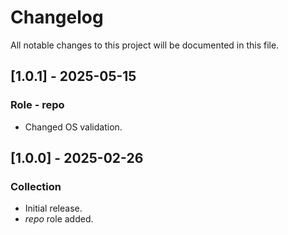 # Changelog

All notable changes to this project will be documented in this file.

## [1.0.1] - 2025-05-15

### Role - repo

- Changed OS validation.

## [1.0.0] - 2025-02-26

### Collection

- Initial release.
- *repo* role added.
